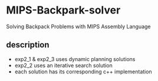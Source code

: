 # MIPS-Backpark-solver
Solving Backpack Problems with MIPS Assembly Language

## description
- exp2_1 & exp2_3 uses dynamic planning solutions
- exp2_2 uses an iterative search solution
- each solution has its corresponding c++ implementation
